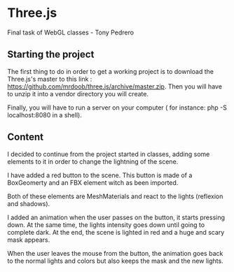 # Three.js

Final task of WebGL classes - Tony Pedrero

## Starting the project

The first thing to do in order to get a working project is to download the
Three.js's master to this link : https://github.com/mrdoob/three.js/archive/master.zip.
Then you will have to unzip it into a vendor directory you will create.

Finally, you will have to run a server on your computer ( for instance: php -S localhost:8080 in a shell).

## Content

I decided to continue from the project started in classes, adding some elements to it in order to change the lightning of the scene. 

I have added a red button to the scene. This button is made of a BoxGeomerty and an FBX element witch as been imported.

Both of these elements are MeshMaterials and react to the lights (reflexion and shadows).

I added an animation when the user passes on the button, it starts pressing down. At the same time, the lights intensity goes down until going to complete dark. At the end, the scene is lighted in red and a huge and scary mask appears.

When the user leaves the mouse from the button, the animation goes back to the normal lights and colors but also keeps the mask and the new lights.
